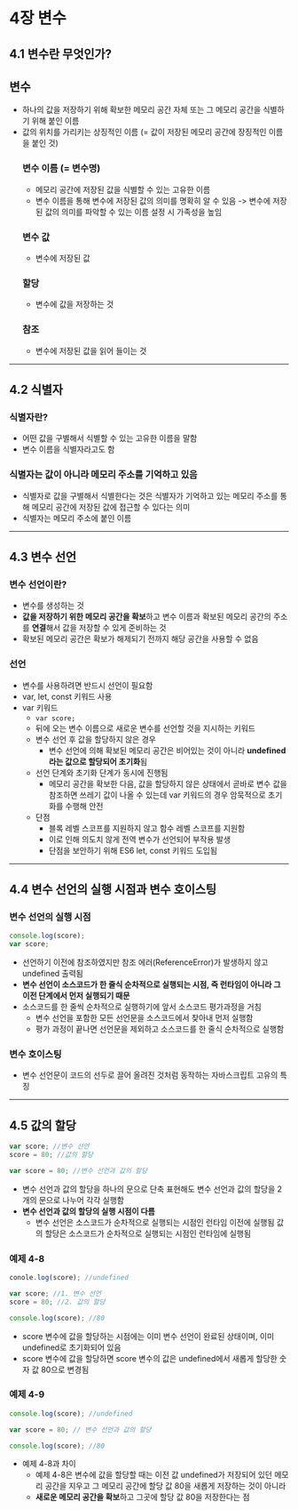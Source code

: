 # 4장 변수

## 4.1 변수란 무엇인가?

## 변수

- 하나의 값을 저장하기 위해 확보한 메모리 공간 자체 또는 그 메모리 공간을 식별하기 위해 붙인 이름
- 값의 위치를 가리키는 상징적인 이름 (= 값이 저장된 메모리 공간에 장징적인 이름을 붙인 것)
  ### 변수 이름 (= 변수명)
  - 메모리 공간에 저장된 값을 식별할 수 있는 고유한 이름
  - 변수 이름을 통해 변수에 저장된 값의 의미를 명확히 알 수 있음
    -> 변수에 저장된 값의 의미를 파악할 수 있는 이름 설정 시 가족성을 높임
  ### 변수 값
  - 변수에 저장된 값
  ### 할당
  - 변수에 값을 저장하는 것
  ### 참조
  - 변수에 저장된 값을 읽어 들이는 것

---

## 4.2 식별자

### 식별자란?

- 어떤 값을 구별해서 식별할 수 있는 고유한 이름을 말함
- 변수 이름을 식별자라고도 함

### **식별자는 값이 아니라 메모리 주소를 기억하고 있음**

- 식별자로 값을 구별해서 식별한다는 것은 식별자가 기억하고 있는 메모리 주소를 통해 메모리 공간에 저장된 값에 접근할 수 있다는 의미
- 식별자는 메모리 주소에 붙인 이름

---

## 4.3 변수 선언

### 변수 선언이란?

- 변수를 생성하는 것
- **값을 저장하기 위한 메모리 공간을 확보**하고 변수 이름과 확보된 메모리 공간의 주소를 **연결**해서 값을 저장할 수 있게 준비하는 것
- 확보된 메모리 공간은 확보가 해제되기 전까지 해당 공간을 사용할 수 없음

### 선언

- 변수를 사용하려면 반드시 선언이 필요함
- var, let, const 키워드 사용
- var 키워드
  - `var score;`
  - 뒤에 오는 변수 이름으로 새로운 변수를 선언할 것을 지시하는 키워드
  - 변수 선언 후 값을 할당하지 않은 경우
    - 변수 선언에 의해 확보된 메모리 공간은 비어있는 것이 아니라 **undefined라는 값으로 할당되어 초기화**됨
  - 선언 단계와 초기화 단계가 동시에 진행됨
    - 메모리 공간을 확보한 다음, 값을 할당하지 않은 상태에서 곧바로 변수 값을 참조하면 쓰레기 값이 나올 수 있는데 var 키워드의 경우 암묵적으로 초기화를 수행해 안전
  - 단점
    - 블록 레벨 스코프를 지원하지 않고 함수 레벨 스코프를 지원함
    - 이로 인해 의도치 않게 전역 변수가 선언되어 부작용 발생
    - 단점을 보안하기 위해 ES6 let, const 키워드 도입됨

---

## 4.4 변수 선언의 실행 시점과 변수 호이스팅

### 변수 선언의 실행 시점

```javascript
console.log(score);
var score;
```

- 선언하기 이전에 참조하였지만 참조 에러(ReferenceError)가 발생하지 않고 undefined 출력됨
- **변수 선언이 소스코드가 한 줄식 순차적으로 실행되는 시점, 즉 런타임이 아니라 그 이전 단계에서 먼저 실행되기 때문**
- 소스코드를 한 줄씩 순차적으로 실행하기에 앞서 소스코드 평가과정을 거침
  - 변수 선언을 포함한 모든 선언문을 소스코드에서 찾아내 먼저 실행함
  - 평가 과정이 끝나면 선언문을 제외하고 소스코드를 한 줄식 순차적으로 실행함

### 변수 호이스팅

- 변수 선언문이 코드의 선두로 끌어 올려진 것처럼 동작하는 자바스크립트 고유의 특징

---

## 4.5 값의 할당

```javascript
var score; //변수 선언
score = 80; //값의 할당

var score = 80; //변수 선언과 값의 할당
```

- 변수 선언과 값의 할당을 하나의 문으로 단축 표현해도 변수 선언과 값의 할당을 2개의 문으로 나누어 각각 실행함
- **변수 선언과 값의 할당의 실행 시점이 다름**
  - 변수 선언은 소스코드가 순차적으로 실행되는 시점인 런타임 이전에 실행됨
    값의 할당은 소스코드가 순차적으로 실행되는 시점인 런타임에 실행됨

### 예제 4-8

```javascript
conole.log(score); //undefined

var score; //1. 변수 선언
score = 80; //2. 값의 할당

console.log(score); //80
```

- score 변수에 값을 할당하는 시점에는 이미 변수 선언이 완료된 상태이며, 이미 undefined로 초기화되어 있음
- score 변수에 값을 할당하면 score 변수의 값은 undefined에서 새롭게 할당한 숫자 값 80으로 변경됨

### 예제 4-9

```javascript
console.log(score); //undefined

var score = 80; // 변수 선언과 값의 할당

console.log(score); //80
```

- 예제 4-8과 차이
  - 예제 4-8은 변수에 값을 할당할 때는 이전 값 undefined가 저장되어 있던 메모리 공간을 지우고 그 메모리 공간에 할당 값 80을 새롭게 저장하는 것이 아니라
  - **새로운 메모리 공간을 확보**하고 그곳에 할당 값 80을 저장한다는 점
